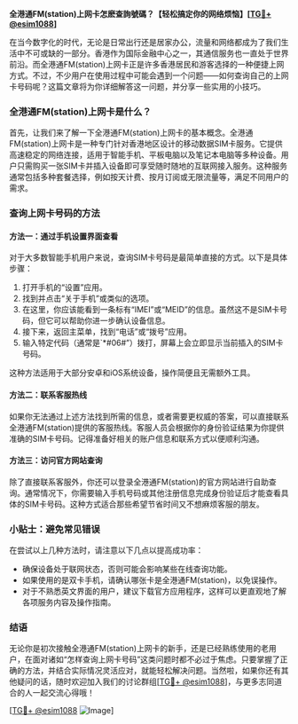 **全港通FM(station)上网卡怎麽查詢號碼？【轻松搞定你的网络烦恼】[[TG💪+ @esim1088](https://t.me/s/esim1088)]**

在当今数字化的时代，无论是日常出行还是居家办公，流量和网络都成为了我们生活中不可或缺的一部分。香港作为国际金融中心之一，其通信服务也一直处于世界前沿。而全港通FM(station)上网卡正是许多香港居民和游客选择的一种便捷上网方式。不过，不少用户在使用过程中可能会遇到一个问题——如何查询自己的上网卡号码呢？这篇文章将为你详细解答这一问题，并分享一些实用的小技巧。

### 全港通FM(station)上网卡是什么？

首先，让我们来了解一下全港通FM(station)上网卡的基本概念。全港通FM(station)上网卡是一种专门针对香港地区设计的移动数据SIM卡服务。它提供高速稳定的网络连接，适用于智能手机、平板电脑以及笔记本电脑等多种设备。用户只需购买一张SIM卡并插入设备即可享受随时随地的互联网接入服务。这种服务通常包括多种套餐选择，例如按天计费、按月订阅或无限流量等，满足不同用户的需求。

### 查询上网卡号码的方法

#### 方法一：通过手机设置界面查看

对于大多数智能手机用户来说，查询SIM卡号码是最简单直接的方式。以下是具体步骤：

1. 打开手机的“设置”应用。
2. 找到并点击“关于手机”或类似的选项。
3. 在这里，你应该能看到一条标有“IMEI”或“MEID”的信息。虽然这不是SIM卡号码，但它可以帮助你进一步确认设备信息。
4. 接下来，返回主菜单，找到“电话”或“拨号”应用。
5. 输入特定代码（通常是`*#06#”）拨打，屏幕上会立即显示当前插入的SIM卡号码。

这种方法适用于大部分安卓和iOS系统设备，操作简便且无需额外工具。

#### 方法二：联系客服热线

如果你无法通过上述方法找到所需的信息，或者需要更权威的答案，可以直接联系全港通FM(station)提供的客服热线。客服人员会根据你的身份验证结果为你提供准确的SIM卡号码。记得准备好相关的账户信息和联系方式以便顺利沟通。

#### 方法三：访问官方网站查询

除了直接联系客服外，你还可以登录全港通FM(station)的官方网站进行自助查询。通常情况下，你需要输入手机号码或其他注册信息完成身份验证后才能查看具体的SIM卡号码。这种方式适合那些希望节省时间又不想麻烦客服的朋友。

### 小贴士：避免常见错误

在尝试以上几种方法时，请注意以下几点以提高成功率：

- 确保设备处于联网状态，否则可能会影响某些在线查询功能。
- 如果使用的是双卡手机，请确认哪张卡是全港通FM(station)，以免误操作。
- 对于不熟悉英文界面的用户，建议下载官方应用程序，这样可以更直观地了解各项服务内容及操作指南。

### 结语

无论你是初次接触全港通FM(station)上网卡的新手，还是已经熟练使用的老用户，在面对诸如“怎样查询上网卡号码”这类问题时都不必过于焦虑。只要掌握了正确的方法，并结合实际情况灵活应对，就能轻松解决问题。当然啦，如果你还有其他疑问的话，随时欢迎加入我们的讨论群组[[TG💪+ @esim1088](https://t.me/s/esim1088)]，与更多志同道合的人一起交流心得哦！

[[TG💪+ @esim1088](https://t.me/s/esim1088) ![Image](https://i.postimg.cc/4NQfJmqS/Snipaste-2025-05-13-00-14-12.png)]